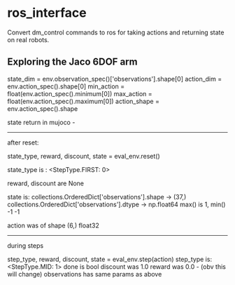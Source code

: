 # ros_interface

Convert dm_control commands to ros for taking actions and returning state on real robots. 

## Exploring the Jaco 6DOF arm
state_dim = env.observation_spec()['observations'].shape[0]
action_dim = env.action_spec().shape[0]
min_action = float(env.action_spec().minimum[0])
max_action = float(env.action_spec().maximum[0])
action_shape = env.action_spec().shape

state return in mujoco - 

---------------
after reset:

state_type, reward, discount, state = eval_env.reset()

state_type is :  <StepType.FIRST: 0>

reward, discount are None

state is: 
collections.OrderedDict['observations'].shape -> (37,)
collections.OrderedDict['observations'].dtype -> np.float64
max() is 1, min() -1 -1

action was  of shape (6,) float32

-------------
during steps

step_type, reward, discount, state = eval_env.step(action)
step_type is:  <StepType.MID: 1>
done is bool
discount was 1.0
reward was 0.0 - (obv this will change)
observations has same params as above


